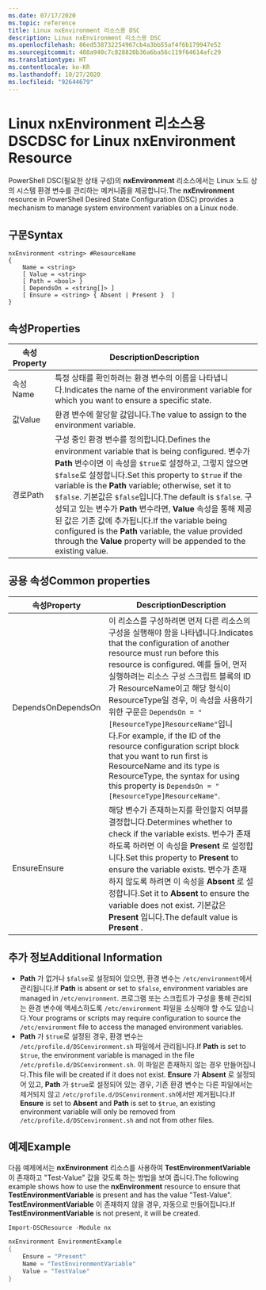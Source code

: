 ```yaml
---
ms.date: 07/17/2020
ms.topic: reference
title: Linux nxEnvironment 리소스용 DSC
description: Linux nxEnvironment 리소스용 DSC
ms.openlocfilehash: 86ed538732254967cb4a3bb55af4f6b179947e52
ms.sourcegitcommit: 488a940c7c828820b36a6ba56c119f64614afc29
ms.translationtype: HT
ms.contentlocale: ko-KR
ms.lasthandoff: 10/27/2020
ms.locfileid: "92644679"
---
```

# <a name="dsc-for-linux-nxenvironment-resource"></a><span data-ttu-id="34d3e-103">Linux nxEnvironment 리소스용 DSC</span><span class="sxs-lookup"><span data-stu-id="34d3e-103">DSC for Linux nxEnvironment Resource</span></span>

<span data-ttu-id="34d3e-104">PowerShell DSC(필요한 상태 구성)의 **nxEnvironment** 리소스에서는 Linux 노드 상의 시스템 환경 변수를 관리하는 메커니즘을 제공합니다.</span><span class="sxs-lookup"><span data-stu-id="34d3e-104">The **nxEnvironment** resource in PowerShell Desired State Configuration (DSC) provides a mechanism to manage system environment variables on a Linux node.</span></span>

## <a name="syntax"></a><span data-ttu-id="34d3e-105">구문</span><span class="sxs-lookup"><span data-stu-id="34d3e-105">Syntax</span></span>

```Syntax
nxEnvironment <string> #ResourceName
{
    Name = <string>
    [ Value = <string>
    [ Path = <bool> }
    [ DependsOn = <string[]> ]
    [ Ensure = <string> { Absent | Present }  ]
}
```

## <a name="properties"></a><span data-ttu-id="34d3e-106">속성</span><span class="sxs-lookup"><span data-stu-id="34d3e-106">Properties</span></span>

|<span data-ttu-id="34d3e-107">속성</span><span class="sxs-lookup"><span data-stu-id="34d3e-107">Property</span></span> |<span data-ttu-id="34d3e-108">Description</span><span class="sxs-lookup"><span data-stu-id="34d3e-108">Description</span></span> |
|---|---|
|<span data-ttu-id="34d3e-109">속성</span><span class="sxs-lookup"><span data-stu-id="34d3e-109">Name</span></span> |<span data-ttu-id="34d3e-110">특정 상태를 확인하려는 환경 변수의 이름을 나타냅니다.</span><span class="sxs-lookup"><span data-stu-id="34d3e-110">Indicates the name of the environment variable for which you want to ensure a specific state.</span></span> |
|<span data-ttu-id="34d3e-111">값</span><span class="sxs-lookup"><span data-stu-id="34d3e-111">Value</span></span> |<span data-ttu-id="34d3e-112">환경 변수에 할당할 값입니다.</span><span class="sxs-lookup"><span data-stu-id="34d3e-112">The value to assign to the environment variable.</span></span> |
|<span data-ttu-id="34d3e-113">경로</span><span class="sxs-lookup"><span data-stu-id="34d3e-113">Path</span></span> |<span data-ttu-id="34d3e-114">구성 중인 환경 변수를 정의합니다.</span><span class="sxs-lookup"><span data-stu-id="34d3e-114">Defines the environment variable that is being configured.</span></span> <span data-ttu-id="34d3e-115">변수가 **Path** 변수이면 이 속성을 `$true`로 설정하고, 그렇지 않으면 `$false`로 설정합니다.</span><span class="sxs-lookup"><span data-stu-id="34d3e-115">Set this property to `$true` if the variable is the **Path** variable; otherwise, set it to `$false`.</span></span> <span data-ttu-id="34d3e-116">기본값은 `$false`입니다.</span><span class="sxs-lookup"><span data-stu-id="34d3e-116">The default is `$false`.</span></span> <span data-ttu-id="34d3e-117">구성되고 있는 변수가 **Path** 변수라면, **Value** 속성을 통해 제공된 값은 기존 값에 추가됩니다.</span><span class="sxs-lookup"><span data-stu-id="34d3e-117">If the variable being configured is the **Path** variable, the value provided through the **Value** property will be appended to the existing value.</span></span> |

## <a name="common-properties"></a><span data-ttu-id="34d3e-118">공용 속성</span><span class="sxs-lookup"><span data-stu-id="34d3e-118">Common properties</span></span>

|<span data-ttu-id="34d3e-119">속성</span><span class="sxs-lookup"><span data-stu-id="34d3e-119">Property</span></span> |<span data-ttu-id="34d3e-120">Description</span><span class="sxs-lookup"><span data-stu-id="34d3e-120">Description</span></span> |
|---|---|
|<span data-ttu-id="34d3e-121">DependsOn</span><span class="sxs-lookup"><span data-stu-id="34d3e-121">DependsOn</span></span> |<span data-ttu-id="34d3e-122">이 리소스를 구성하려면 먼저 다른 리소스의 구성을 실행해야 함을 나타냅니다.</span><span class="sxs-lookup"><span data-stu-id="34d3e-122">Indicates that the configuration of another resource must run before this resource is configured.</span></span> <span data-ttu-id="34d3e-123">예를 들어, 먼저 실행하려는 리소스 구성 스크립트 블록의 ID가 ResourceName이고 해당 형식이 ResourceType일 경우, 이 속성을 사용하기 위한 구문은 `DependsOn = "[ResourceType]ResourceName"`입니다.</span><span class="sxs-lookup"><span data-stu-id="34d3e-123">For example, if the ID of the resource configuration script block that you want to run first is ResourceName and its type is ResourceType, the syntax for using this property is `DependsOn = "[ResourceType]ResourceName"`.</span></span> |
|<span data-ttu-id="34d3e-124">Ensure</span><span class="sxs-lookup"><span data-stu-id="34d3e-124">Ensure</span></span> |<span data-ttu-id="34d3e-125">해당 변수가 존재하는지를 확인할지 여부를 결정합니다.</span><span class="sxs-lookup"><span data-stu-id="34d3e-125">Determines whether to check if the variable exists.</span></span> <span data-ttu-id="34d3e-126">변수가 존재하도록 하려면 이 속성을 **Present** 로 설정합니다.</span><span class="sxs-lookup"><span data-stu-id="34d3e-126">Set this property to **Present** to ensure the variable exists.</span></span> <span data-ttu-id="34d3e-127">변수가 존재하지 않도록 하려면 이 속성을 **Absent** 로 설정합니다.</span><span class="sxs-lookup"><span data-stu-id="34d3e-127">Set it to **Absent** to ensure the variable does not exist.</span></span> <span data-ttu-id="34d3e-128">기본값은 **Present** 입니다.</span><span class="sxs-lookup"><span data-stu-id="34d3e-128">The default value is **Present** .</span></span> |

## <a name="additional-information"></a><span data-ttu-id="34d3e-129">추가 정보</span><span class="sxs-lookup"><span data-stu-id="34d3e-129">Additional Information</span></span>

- <span data-ttu-id="34d3e-130">**Path** 가 없거나 `$false`로 설정되어 있으면, 환경 변수는 `/etc/environment`에서 관리됩니다.</span><span class="sxs-lookup"><span data-stu-id="34d3e-130">If **Path** is absent or set to `$false`, environment variables are managed in `/etc/environment`.</span></span>
  <span data-ttu-id="34d3e-131">프로그램 또는 스크립트가 구성을 통해 관리되는 환경 변수에 액세스하도록 `/etc/environment` 파일을 소싱해야 할 수도 있습니다.</span><span class="sxs-lookup"><span data-stu-id="34d3e-131">Your programs or scripts may require configuration to source the `/etc/environment` file to access the managed environment variables.</span></span>
- <span data-ttu-id="34d3e-132">**Path** 가 `$true`로 설정된 경우, 환경 변수는 `/etc/profile.d/DSCenvironment.sh` 파일에서 관리됩니다.</span><span class="sxs-lookup"><span data-stu-id="34d3e-132">If **Path** is set to `$true`, the environment variable is managed in the file `/etc/profile.d/DSCenvironment.sh`.</span></span> <span data-ttu-id="34d3e-133">이 파일은 존재하지 않는 경우 만들어집니다.</span><span class="sxs-lookup"><span data-stu-id="34d3e-133">This file will be created if it does not exist.</span></span> <span data-ttu-id="34d3e-134">**Ensure** 가 **Absent** 로 설정되어 있고, **Path** 가 `$true`로 설정되어 있는 경우, 기존 환경 변수는 다른 파일에서는 제거되지 않고 `/etc/profile.d/DSCenvironment.sh`에서만 제거됩니다.</span><span class="sxs-lookup"><span data-stu-id="34d3e-134">If **Ensure** is set to **Absent** and **Path** is set to `$true`, an existing environment variable will only be removed from `/etc/profile.d/DSCenvironment.sh` and not from other files.</span></span>

## <a name="example"></a><span data-ttu-id="34d3e-135">예제</span><span class="sxs-lookup"><span data-stu-id="34d3e-135">Example</span></span>

<span data-ttu-id="34d3e-136">다음 예제에서는 **nxEnvironment** 리소스를 사용하여 **TestEnvironmentVariable** 이 존재하고 "Test-Value" 값을 갖도록 하는 방법을 보여 줍니다.</span><span class="sxs-lookup"><span data-stu-id="34d3e-136">The following example shows how to use the **nxEnvironment** resource to ensure that **TestEnvironmentVariable** is present and has the value "Test-Value".</span></span> <span data-ttu-id="34d3e-137">**TestEnvironmentVariable** 이 존재하지 않을 경우, 자동으로 만들어집니다.</span><span class="sxs-lookup"><span data-stu-id="34d3e-137">If **TestEnvironmentVariable** is not present, it will be created.</span></span>

```powershell
Import-DSCResource -Module nx

nxEnvironment EnvironmentExample
{
    Ensure = "Present"
    Name = "TestEnvironmentVariable"
    Value = "TestValue"
}
```
